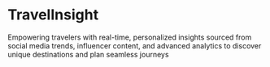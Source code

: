 # TravelInsight
Empowering travelers with real-time, personalized insights sourced from social media trends, influencer content, and advanced analytics to discover unique destinations and plan seamless journeys
